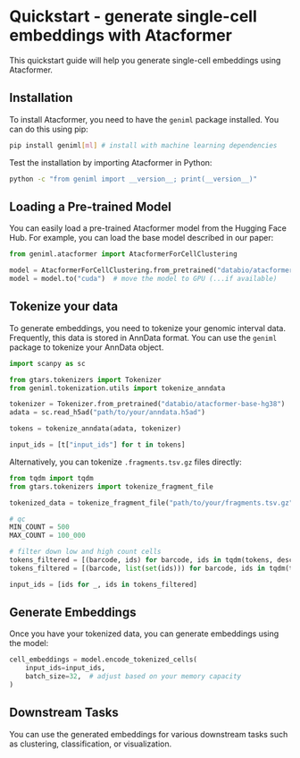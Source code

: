 # Quickstart - generate single-cell embeddings with Atacformer
This quickstart guide will help you generate single-cell embeddings using Atacformer.

## Installation
To install Atacformer, you need to have the `geniml` package installed. You can do this using pip:

```bash
pip install geniml[ml] # install with machine learning dependencies
```

Test the installation by importing Atacformer in Python:

```bash
python -c "from geniml import __version__; print(__version__)"
```

## Loading a Pre-trained Model
You can easily load a pre-trained Atacformer model from the Hugging Face Hub. For example, you can load the base model described in our paper:

```python
from geniml.atacformer import AtacformerForCellClustering

model = AtacformerForCellClustering.from_pretrained("databio/atacformer-base-hg38")
model = model.to("cuda")  # move the model to GPU (...if available)
```

## Tokenize your data
To generate embeddings, you need to tokenize your genomic interval data. Frequently, this data is stored in AnnData format. You can use the `geniml` package to tokenize your AnnData object.

```python
import scanpy as sc

from gtars.tokenizers import Tokenizer
from geniml.tokenization.utils import tokenize_anndata

tokenizer = Tokenizer.from_pretrained("databio/atacformer-base-hg38")
adata = sc.read_h5ad("path/to/your/anndata.h5ad")

tokens = tokenize_anndata(adata, tokenizer)

input_ids = [t["input_ids"] for t in tokens]
```

Alternatively, you can tokenize `.fragments.tsv.gz` files directly:

```python
from tqdm import tqdm
from gtars.tokenizers import tokenize_fragment_file

tokenized_data = tokenize_fragment_file("path/to/your/fragments.tsv.gz", tokenizer)

# qc 
MIN_COUNT = 500
MAX_COUNT = 100_000

# filter down low and high count cells
tokens_filtered = [(barcode, ids) for barcode, ids in tqdm(tokens, desc="Filtering tokens", total=len(tokens)) if len(ids) >= MIN_COUNT and len(ids) <= MAX_COUNT]
tokens_filtered = [(barcode, list(set(ids))) for barcode, ids in tqdm(tokens_filtered, desc="Removing duplicates", total=len(tokens_filtered))]

input_ids = [ids for _, ids in tokens_filtered]
```

## Generate Embeddings
Once you have your tokenized data, you can generate embeddings using the model:

```python
cell_embeddings = model.encode_tokenized_cells(
    input_ids=input_ids,
    batch_size=32,  # adjust based on your memory capacity
)
```

## Downstream Tasks
You can use the generated embeddings for various downstream tasks such as clustering, classification, or visualization.
